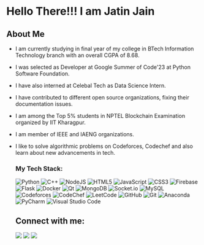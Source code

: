 <h1>Hello There!!!         I am Jatin Jain</h1>


## About Me

- I am currently studying in final year of my college in BTech Information Technology branch with an overall CGPA of 8.68.
- I was selected as Developer at Google Summer of Code'23 at Python Software Foundation.
- I have also interned at Celebal Tech as Data Science Intern.
- I have contributed to different open source organizations, fixing their documentation issues.
- I am among the Top 5% students in NPTEL Blockchain Examination organized by IIT Kharagpur.
- I am member of IEEE and IAENG organizations.
- I like to solve algorithmic problems on Codeforces, Codechef and also learn about new advancements in tech.

  ### My Tech Stack:

  ![Python](https://img.shields.io/badge/python-3670A0?style=for-the-badge&logo=python&logoColor=ffdd54)
  ![C++](https://img.shields.io/badge/c++-%2300599C.svg?style=for-the-badge&logo=c%2B%2B&logoColor=white)
  ![NodeJS](https://img.shields.io/badge/node.js-6DA55F?style=for-the-badge&logo=node.js&logoColor=white)
  ![HTML5](https://img.shields.io/badge/html5-%23E34F26.svg?style=for-the-badge&logo=html5&logoColor=white)
  ![JavaScript](https://img.shields.io/badge/javascript-%23323330.svg?style=for-the-badge&logo=javascript&logoColor=%23F7DF1E)
  ![CSS3](https://img.shields.io/badge/css3-%231572B6.svg?style=for-the-badge&logo=css3&logoColor=white)
  ![Firebase](https://img.shields.io/badge/Firebase-039BE5?style=for-the-badge&logo=Firebase&logoColor=white)
  ![Flask](https://img.shields.io/badge/flask-%23000.svg?style=for-the-badge&logo=flask&logoColor=white)
  ![Docker](https://img.shields.io/badge/docker-%230db7ed.svg?style=for-the-badge&logo=docker&logoColor=white)
  ![Qt](https://img.shields.io/badge/Qt-%23217346.svg?style=for-the-badge&logo=Qt&logoColor=white)
  ![MongoDB](https://img.shields.io/badge/MongoDB-%234ea94b.svg?style=for-the-badge&logo=mongodb&logoColor=white)
  ![Socket.io](https://img.shields.io/badge/Socket.io-black?style=for-the-badge&logo=socket.io&badgeColor=010101)
  ![MySQL](https://img.shields.io/badge/mysql-%2300f.svg?style=for-the-badge&logo=mysql&logoColor=white)
  ![Codeforces](https://img.shields.io/badge/Codeforces-445f9d?style=for-the-badge&logo=Codeforces&logoColor=white)
  ![CodeChef](https://img.shields.io/badge/CodeChef-%23964B00.svg?style=for-the-badge&logo=CodeChef&logoColor=white)
  ![LeetCode](https://img.shields.io/badge/LeetCode-000000?style=for-the-badge&logo=LeetCode&logoColor=#d16c06)
  ![GitHub](https://img.shields.io/badge/github-%23121011.svg?style=for-the-badge&logo=github&logoColor=white)
  ![Git](https://img.shields.io/badge/git-%23F05033.svg?style=for-the-badge&logo=git&logoColor=white)
  ![Anaconda](https://img.shields.io/badge/Anaconda-%2344A833.svg?style=for-the-badge&logo=anaconda&logoColor=white)
  ![PyCharm](https://img.shields.io/badge/pycharm-143?style=for-the-badge&logo=pycharm&logoColor=black&color=black&labelColor=green)
  ![Visual Studio Code](https://img.shields.io/badge/Visual%20Studio%20Code-0078d7.svg?style=for-the-badge&logo=visual-studio-code&logoColor=white)


  ## Connect with me:
  <p align="left"></p>


  <a target="_blank" href = "https://www.linkedin.com/in/jatin-jain-8b197b1bb//"><img src="https://img.icons8.com/fluent/48/000000/linkedin.png"/></a>
  <a target="_blank" href = "https://twitter.com/JatinJa76696494"><img src="https://img.icons8.com/fluent/48/000000/twitter.png"/></a>
  <a href = "mailto: jatinalwar2001@gmail.com"><img src="https://img.icons8.com/fluent/48/000000/gmail.png"/></a>
